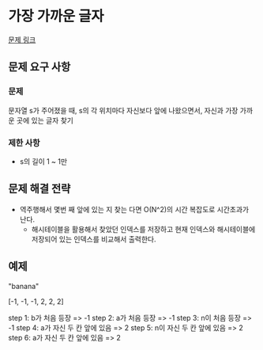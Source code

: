 # 가장 가까운 글자

[문제 링크](https://school.programmers.co.kr/learn/courses/30/lessons/142086)

## 문제 요구 사항

### 문제

문자열 s가 주어졌을 때, s의 각 위치마다 자신보다 앞에 나왔으면서, 자신과 가장 가까운 곳에 있는 글자 찾기

### 제한 사항

- s의 길이 1 ~ 1만

## 문제 해결 전략

- 역주행해서 몇번 째 앞에 있는 지 찾는 다면 O(N^2)의 시간 복잡도로 시간초과가 난다.
  - 해시테이블을 활용해서 찾았던 인덱스를 저장하고 현재 인덱스와 해시테이블에 저장되어 있는 인덱스를 비교해서 출력한다.

## 예제

"banana"

[-1, -1, -1, 2, 2, 2]

step 1: b가 처음 등장 => -1
step 2: a가 처음 등장 => -1
step 3: n이 처음 등장 => -1
step 4: a가 자신 두 칸 앞에 있음 => 2
step 5: n이 자신 두 칸 앞에 있음 => 2
step 6: a가 자신 두 칸 앞에 있음 => 2
